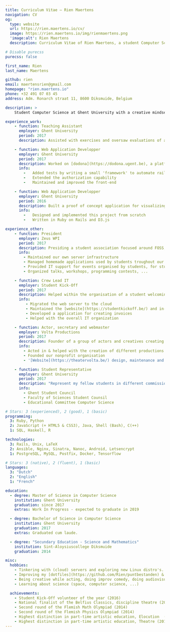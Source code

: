 ```yaml
---
title: Curriculum Vitae — Rien Maertens
navigation: CV
og:
  type: website
  url: https://rien.maertens.io/cv/
  image: https://rien.maertens.io/img/rienmaertens.png
  'image:alt': Rien Maertens
  description: Curriculum Vitae of Rien Maertens, a student Computer Science

# Disable purecss
purecss: false

first_name: Rien
last_name: Maertens

github: rien
email: maertensrien@gmail.com
homepage: "rien.maertens.io"
phone: +32 491 07 03 45
address: Adm. Ronarch straat 11, 8600 Diksmuide, Belgium

description: >
    Student Computer Science at Ghent University with a creative mindset and a calm personality. Interested in the Web as a whole (web development, security, servers, networking, ...), Unix, Free and Open Source Software, and programming languages. Leisure activities: presiding a student society focussed on Computer Science, representing my fellow students in student councils, and enjoying being creative on stage.

experience_work:
    - function: Teaching Assistant
      employer: Ghent University
      period: 2017
      description: Assisted with exercises and oversaw evaluations of an introductory course to programming in Python. This course was given to the first bachelors chemistry, physics and biology.

    - function: Web Application Developper
      employer: Ghent University
      period: 2017
      description: Worked on [dodona](https://dodona.ugent.be), a platform for programming exercises written in Ruby on Rails which has already evaluated over one and a half million submissions.
      info:
        -   Added tests by writing a small 'framework' to automate rails' boilerplate-heavy tests.
        -   Extended the authorization capability
        -   Maintained and improved the front-end

    - function: Web Application Developper
      employer: Ghent University
      period: 2016
      description: Built a proof of concept application for visualizing an alternative representation for timelines.
      info:
        -   Designed and implemented this project from scratch
        -   Written in Ruby on Rails and D3.js

experience_other:
    - function: President
      employer: Zeus WPI
      period: 2017
      description: Presiding a student association focused around FOSS, GNU/Linux, learning new technologies and improving productivity.
      info:
        - Maintained our own server infrastructure
        - Managed homemade applications used by students troughout our University
        - Provided IT support for events organised by students, for students
        - Organized talks, workshops, programming contests, ...

    - function: Crew Lead IT
      employer: Student Kick-Off
      period: 2017
      description: Helped within the organisation of a student welcoming festival for over 30.000 students.
      info:
         - Migrated the web server to the cloud
         - Maintained the [website](https://studentkickoff.be/) and in-house applications
         - Developed a application for creating invoices
         - Helped with the overall IT organization

    - function: Actor, secretary and webmaster
      employer: Volta Productions
      period: 2017
      description: Founder of a group of actors and creatives creating theatre productions.
      info:
        - Acted in & helped with the creation of different productions
        - Founded our nonprofit organisation
        - '[Website](https://theatervolta.be/) design, maintenance and hosting'

    - function: Student Representative
      employer: Ghent University
      period: 2017
      description: "Represent my fellow students in different commissions and counsils:"
      info:
        - Ghent Student Council
        - Faculty of Sciences Student Counsil
        - Educational Committee Computer Science

# Stars: 3 (experienced), 2 (good), 1 (basic)
programming:
  3: Ruby, Python
  2: JavaScript (+ HTML5 & CSS3), Java, Shell (Bash), C(++)
  1: SQL, Haskell, R

technologies:
  3: Rails, Unix, LaTeX
  2: Ansible, Nginx, Sinatra, Nanoc, Android, Letsencrypt
  1: PostgreSQL, MySQL, Postfix, Docker, Tensorflow

# Stars: 3 (native), 2 (fluent), 1 (basic)
languages:
  3: "Dutch"
  2: "English"
  1: "French"

education:
  - degree: Master of Science in Computer Science
    institution: Ghent University
    graduation: since 2017
    extras: Work In Progress - expected to graduate in 2019

  - degree: Bachelor of Science in Computer Science
    institution: Ghent University
    graduation: 2017
    extras: Graduated cum laude.

  - degree: "Secundary Education - Science and Mathematics"
    institution: Sint-Aloysiuscollege Diksmuide
    graduation: 2014

misc:
  hobbies:
    - Tinkering with (cloud) servers and exploring new Linux distro's.
    - Improving my [dotfiles](https://github.com/Rien/puntbestanden) & workflow on my laptop running [Void Linux](https://www.voidlinux.eu/).
    - Being creative while acting, doing improv comedy, doing audiovisual design ...
    - Learning about science (space, computer science, ...)

  achievements:
    - Student Kick-Off volunteer of the year (2016)
    - National finalist of the Belfius Classics, discipline theatre (2015)
    - Second round of the Flemish Math Olympiad (2014)
    - Second round of the Flemish Physics Olympiad (2014)
    - Highest distinction in part-time artistic education, Elocution  (2014)
    - Highest distinction in part-time artistic education, Theatre (2014)
---
```

